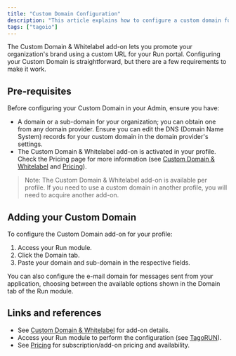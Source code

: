 ```yaml
---
title: "Custom Domain Configuration"
description: "This article explains how to configure a custom domain for your TagoIO Run portal using the Custom Domain & Whitelabel add-on, including prerequisites and how to add the domain in the Run module."
tags: ["tagoio"]
---
```


The Custom Domain & Whitelabel add-on lets you promote your organization's brand using a custom URL for your Run portal. Configuring your Custom Domain is straightforward, but there are a few requirements to make it work.

## Pre-requisites

Before configuring your Custom Domain in your Admin, ensure you have:

- A domain or a sub-domain for your organization; you can obtain one from any domain provider. Ensure you can edit the DNS (Domain Name System) records for your custom domain in the domain provider's settings.
- The Custom Domain & Whitelabel add-on is activated in your profile. Check the Pricing page for more information (see [Custom Domain & Whitelabel](../custom-domain-whitelabel) and [Pricing](https://tago.io/pricing)).

> Note: The Custom Domain & Whitelabel add-on is available per profile. If you need to use a custom domain in another profile, you will need to acquire another add-on.

## Adding your Custom Domain

To configure the Custom Domain add-on for your profile:

1. Access your Run module.
2. Click the Domain tab.
3. Paste your domain and sub-domain in the respective fields.

You can also configure the e-mail domain for messages sent from your application, choosing between the available options shown in the Domain tab of the Run module.

## Links and references

- See [Custom Domain & Whitelabel](../custom-domain-whitelabel) for add-on details.
- Access your Run module to perform the configuration (see [TagoRUN](../../tagorun)).
- See [Pricing](https://tago.io/pricing) for subscription/add-on pricing and availability.